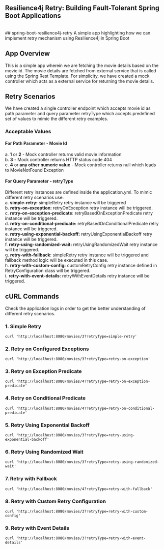 ## Resilience4j Retry: Building Fault-Tolerant Spring Boot Applications

<br/>
## spring-boot-resilience4j-retry
A simple app highlighting how we can implement retry mechanism using Resilience4j in Spring Boot

## App Overview

This is a simple app wherein we are fetching the movie details based on the movie id. The movie details are fetched from
external service that is called using the Spring Rest Template. For simplicity, we have created a mock controller which
acts as a external service for returning the movie details.

## Retry Scenarios

We have created a single controller endpoint which accepts movie id as path parameter and query parameter retryType
which accepts predefined set of values to mimic the different retry examples.

### Acceptable Values

#### For Path Parameter - Movie Id

a. **1** or **2** - Mock controller returns valid movie information<br/>
b. **3** - Mock controller returns HTTP status code 404<br/>
c. **4** or **any other numeric value** - Mock controller returns null which leads to MovieNotFound Exception

#### For Query Parameter - retryType

Different retry instances are defined inside the application.yml. To mimic different retry scenarios use:<br/>
a. **simple-retry:** simpleRetry retry instance will be triggered<br/>
b. **retry-on-exception:** retryOnException retry instance will be triggered.<br/>
c. **retry-on-exception-predicate:** retryBasedOnExceptionPredicate retry instance will be triggered.<br/>
d. **retry-on-conditional-predicate:** retryBasedOnConditionalPredicate retry instance will be triggered.<br/>
e. **retry-using-exponential-backoff:** retryUsingExponentialBackoff retry instance will be triggered.<br/>
f. **retry-using-randomized-wait:** retryUsingRandomizedWait retry instance will be triggered.<br/>
g. **retry-with-fallback:** simpleRetry retry instance will be triggered and fallback method logic will be executed in
this case.<br/>
h. **retry-with-custom-config:** customRetryConfig retry instance defined in RetryConfiguration class will be
triggered.<br/>
i. **retry-with-event-details:** retryWithEventDetails retry instance will be triggered.<br/>

## cURL Commands

Check the application logs in order to get the better understanding of different retry scenarios.

### 1. Simple Retry

```
curl 'http://localhost:8080/movies/3?retryType=simple-retry'
```

### 2. Retry on Configured Exceptions

```
curl 'http://localhost:8080/movies/3?retryType=retry-on-exception'
```

### 3. Retry on Exception Predicate

```
curl 'http://localhost:8080/movies/4?retryType=retry-on-exception-predicate'
```

### 4. Retry on Conditional Predicate

```
curl 'http://localhost:8080/movies/4?retryType=retry-on-conditional-predicate'
```

### 5. Retry Using Exponential Backoff

```
curl 'http://localhost:8080/movies/3?retryType=retry-using-exponential-backoff'
```

### 6. Retry Using Randomized Wait

```
curl 'http://localhost:8080/movies/3?retryType=retry-using-randomized-wait'
```

### 7. Retry with Fallback

```
curl 'http://localhost:8080/movies/4?retryType=retry-with-fallback'
```

### 8. Retry with Custom Retry Configuration

```
curl 'http://localhost:8080/movies/3?retryType=retry-with-custom-config'
```

### 9. Retry with Event Details

```
curl 'http://localhost:8080/movies/3?retryType=retry-with-event-details'
```
